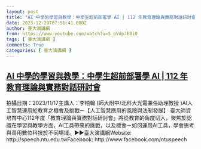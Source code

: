 ```yaml
---
layout: post
title: "AI 中學的學習與教學：中學生超前部署學 AI | 112 年教育理論與實務對話研討會"
date: 2023-12-29T07:51:41.000Z
author: 臺大演講網
from: https://www.youtube.com/watch?v=S_pVdpJE8i0
tags: [ 臺大演講網 ]
comments: True
categories: [ 臺大演講網 ]
---
```

<!--1703836301000-->
[AI 中學的學習與教學：中學生超前部署學 AI | 112 年教育理論與實務對話研討會](https://www.youtube.com/watch?v=S_pVdpJE8i0)
------

<div>
拍攝日期：2023/11/17主講人：李柏翰 (師大附中/北科大光電兼任助理教授 )AI人工智慧運用於教育之機會及挑戰－【人工智慧應用的風險與法制發展】 臺大師資培育中心112年度「教育理論與實務對話研討會」將從教育的角度切入，聚焦於認識在學習與教學方面，AI工具帶來的挑戰，以及機會－如何運用AI工具，學會思考與善用數位科技於不同場域。►►臺大演講網Website: http://speech.ntu.edu.twFacebook: http://www.facebook.com/ntuspeech
</div>
